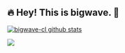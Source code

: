 ## :fire: Hey! This is bigwave. 👋


[![bigwave-cl github stats](https://github-readme-stats.vercel.app/api?username=bigwave-cl&show_icons=true&theme=gruvbox)](https://github.com/anuraghazra/github-readme-stats)

![](https://komarev.com/ghpvc/?username=bigwave-cl&color=ff69b4&label=PV+Since+2021-01-05)

<!--
**bigwave-cl/bigwave-cl** is a ✨ _special_ ✨ repository because its `README.md` (this file) appears on your GitHub profile.

Here are some ideas to get you started:

- 🔭 I’m currently working on ...
- 🌱 I’m currently learning ...
- 👯 I’m looking to collaborate on ...
- 🤔 I’m looking for help with ...
- 💬 Ask me about ...
- 📫 How to reach me: ...
- 😄 Pronouns: ...
- ⚡ Fun fact: ...
-->

